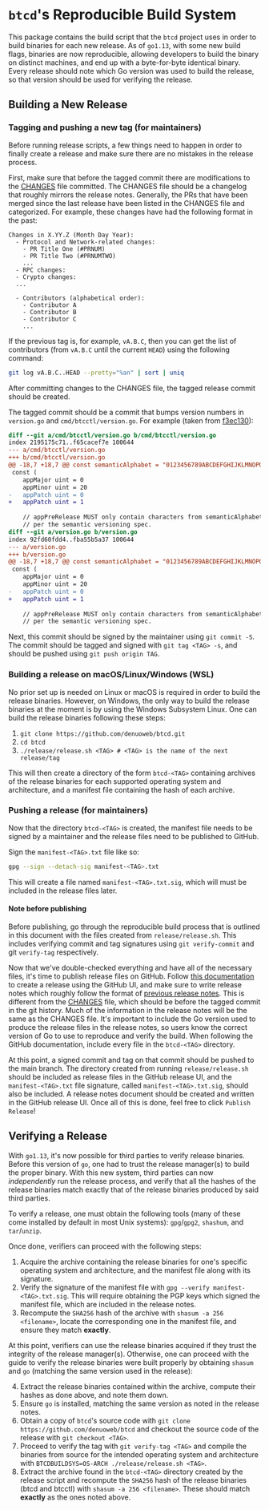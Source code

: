 # `btcd`'s Reproducible Build System

This package contains the build script that the `btcd` project uses in order to
build binaries for each new release. As of `go1.13`, with some new build flags,
binaries are now reproducible, allowing developers to build the binary on
distinct machines, and end up with a byte-for-byte identical binary.
Every release should note which Go version was used to build the release, so
that version should be used for verifying the release.

## Building a New Release

### Tagging and pushing a new tag (for maintainers)

Before running release scripts, a few things need to happen in order to finally
create a release and make sure there are no mistakes in the release process.

First, make sure that before the tagged commit there are modifications to the
[CHANGES](../CHANGES) file committed.
The CHANGES file should be a changelog that roughly mirrors the release notes.
Generally, the PRs that have been merged since the last release have been
listed in the CHANGES file and categorized.
For example, these changes have had the following format in the past:
```
Changes in X.YY.Z (Month Day Year):
  - Protocol and Network-related changes:
    - PR Title One (#PRNUM)
    - PR Title Two (#PRNUMTWO)
    ...
  - RPC changes:
  - Crypto changes:
  ...

  - Contributors (alphabetical order):
    - Contributor A
    - Contributor B
    - Contributor C
    ...
```

If the previous tag is, for example, `vA.B.C`, then you can get the list of
contributors (from `vA.B.C` until the current `HEAD`) using the following command:
```bash
git log vA.B.C..HEAD --pretty="%an" | sort | uniq
```
After committing changes to the CHANGES file, the tagged release commit
should be created.

The tagged commit should be a commit that bumps version numbers in `version.go`
and `cmd/btcctl/version.go`.
For example (taken from [f3ec130](https://github.com/denuoweb/btcd/commit/f3ec13030e4e828869954472cbc51ac36bee5c1d)):
```diff
diff --git a/cmd/btcctl/version.go b/cmd/btcctl/version.go
index 2195175c71..f65cacef7e 100644
--- a/cmd/btcctl/version.go
+++ b/cmd/btcctl/version.go
@@ -18,7 +18,7 @@ const semanticAlphabet = "0123456789ABCDEFGHIJKLMNOPQRSTUVWXYZabcdefghijklmnopqr
 const (
 	appMajor uint = 0
 	appMinor uint = 20
-	appPatch uint = 0
+	appPatch uint = 1
 
 	// appPreRelease MUST only contain characters from semanticAlphabet
 	// per the semantic versioning spec.
diff --git a/version.go b/version.go
index 92fd60fdd4..fba55b5a37 100644
--- a/version.go
+++ b/version.go
@@ -18,7 +18,7 @@ const semanticAlphabet = "0123456789ABCDEFGHIJKLMNOPQRSTUVWXYZabcdefghijklmnopqr
 const (
 	appMajor uint = 0
 	appMinor uint = 20
-	appPatch uint = 0
+	appPatch uint = 1
 
 	// appPreRelease MUST only contain characters from semanticAlphabet
 	// per the semantic versioning spec.
```

Next, this commit should be signed by the maintainer using `git commit -S`.
The commit should be tagged and signed with `git tag <TAG> -s`, and should be
pushed using `git push origin TAG`.

### Building a release on macOS/Linux/Windows (WSL)

No prior set up is needed on Linux or macOS is required in order to build the
release binaries. However, on Windows, the only way to build the release
binaries at the moment is by using the Windows Subsystem Linux. One can build
the release binaries following these steps:

1. `git clone https://github.com/denuoweb/btcd.git`
2. `cd btcd`
3. `./release/release.sh <TAG> # <TAG> is the name of the next release/tag`

This will then create a directory of the form `btcd-<TAG>` containing archives
of the release binaries for each supported operating system and architecture,
and a manifest file containing the hash of each archive.

### Pushing a release (for maintainers)

Now that the directory `btcd-<TAG>` is created, the manifest file needs to be
signed by a maintainer and the release files need to be published to GitHub.

Sign the `manifest-<TAG>.txt` file like so:
```sh
gpg --sign --detach-sig manifest-<TAG>.txt
```
This will create a file named `manifest-<TAG>.txt.sig`, which will must
be included in the release files later.

#### Note before publishing
Before publishing, go through the reproducible build process that is outlined
in this document with the files created from `release/release.sh`. This includes
verifying commit and tag signatures using `git verify-commit` and git `verify-tag`
respectively.

Now that we've double-checked everything and have all of the necessary files,
it's time to publish release files on GitHub.
Follow [this documentation](https://docs.github.com/en/github/administering-a-repository/managing-releases-in-a-repository)
to create a release using the GitHub UI, and make sure to write release notes
which roughly follow the format of [previous release notes](https://github.com/denuoweb/btcd/releases/tag/v0.20.1-beta).
This is different from the [CHANGES](../CHANGES) file, which should be before the
tagged commit in the git history.
Much of the information in the release notes will be the same as the CHANGES
file.
It's important to include the Go version used to produce the release files in
the release notes, so users know the correct version of Go to use to reproduce
and verify the build.
When following the GitHub documentation, include every file in the `btcd-<TAG>`
directory.

At this point, a signed commit and tag on that commit should be pushed to the main
branch. The directory created from running `release/release.sh` should be included
as release files in the GitHub release UI, and the `manifest-<TAG>.txt` file
signature, called `manifest-<TAG>.txt.sig`, should also be included.
A release notes document should be created and written in the GitHub release UI.
Once all of this is done, feel free to click `Publish Release`!

## Verifying a Release

With `go1.13`, it's now possible for third parties to verify release binaries.
Before this version of `go`, one had to trust the release manager(s) to build the
proper binary. With this new system, third parties can now _independently_ run
the release process, and verify that all the hashes of the release binaries
match exactly that of the release binaries produced by said third parties.

To verify a release, one must obtain the following tools (many of these come
installed by default in most Unix systems): `gpg`/`gpg2`, `shashum`, and
`tar`/`unzip`.

Once done, verifiers can proceed with the following steps:

1. Acquire the archive containing the release binaries for one's specific
   operating system and architecture, and the manifest file along with its
   signature.
2. Verify the signature of the manifest file with `gpg --verify
   manifest-<TAG>.txt.sig`. This will require obtaining the PGP keys which
   signed the manifest file, which are included in the release notes.
3. Recompute the `SHA256` hash of the archive with `shasum -a 256 <filename>`,
   locate the corresponding one in the manifest file, and ensure they match
   __exactly__.

At this point, verifiers can use the release binaries acquired if they trust
the integrity of the release manager(s). Otherwise, one can proceed with the
guide to verify the release binaries were built properly by obtaining `shasum`
and `go` (matching the same version used in the release):

4. Extract the release binaries contained within the archive, compute their
   hashes as done above, and note them down.
5. Ensure `go` is installed, matching the same version as noted in the release
   notes. 
6. Obtain a copy of `btcd`'s source code with `git clone
   https://github.com/denuoweb/btcd` and checkout the source code of the
   release with `git checkout <TAG>`.
7. Proceed to verify the tag with `git verify-tag <TAG>` and compile the
   binaries from source for the intended operating system and architecture with
   `BTCDBUILDSYS=OS-ARCH ./release/release.sh <TAG>`.
8. Extract the archive found in the `btcd-<TAG>` directory created by the
   release script and recompute the `SHA256` hash of the release binaries (btcd
   and btcctl) with `shasum -a 256 <filename>`. These should match __exactly__
   as the ones noted above.
